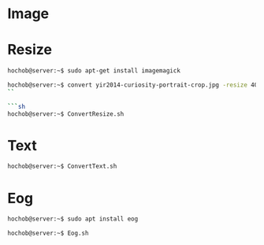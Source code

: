 # Image

# Resize

```sh
hochob@server:~$ sudo apt-get install imagemagick
```

```sh
hochob@server:~$ convert yir2014-curiosity-portrait-crop.jpg -resize 4096x2304\! yir2014-curiosity-portrait-full.jpg
``

```sh
hochob@server:~$ ConvertResize.sh
```

# Text

```sh
hochob@server:~$ ConvertText.sh
```

# Eog

```sh
hochob@server:~$ sudo apt install eog
```

```sh
hochob@server:~$ Eog.sh
```